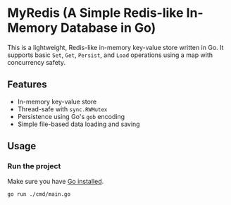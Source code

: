 # MyRedis (A Simple Redis-like In-Memory Database in Go)

This is a lightweight, Redis-like in-memory key-value store written in Go. It supports basic `Set`, `Get`, `Persist`, and `Load` operations using a map with concurrency safety.

## Features

- In-memory key-value store
- Thread-safe with `sync.RWMutex`
- Persistence using Go's `gob` encoding
- Simple file-based data loading and saving


## Usage

### Run the project

Make sure you have [Go installed](https://go.dev/doc/install).

```bash
go run ./cmd/main.go
